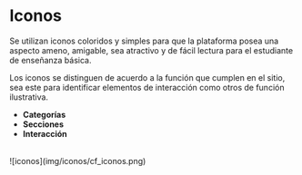 # Iconos


Se utilizan iconos coloridos y simples para que la plataforma posea una aspecto ameno, amigable, sea atractivo y de fácil lectura para el estudiante de enseñanza básica.

Los iconos se distinguen de acuerdo a la función que cumplen en el sitio, sea este para identificar elementos de interacción como otros de función ilustrativa.

* **Categorías**
* **Secciones**
* **Interacción**

<br>
![iconos](img/iconos/cf_iconos.png)

